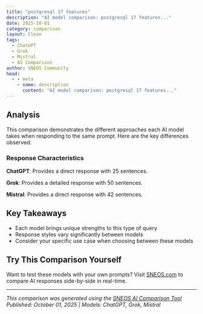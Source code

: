 ```yaml
---
title: "postgresql 17 features"
description: "AI model comparison: postgresql 17 features..."
date: 2025-10-01
category: comparison
layout: Clean
tags:
  - ChatGPT
  - Grok
  - Mistral
  - AI Comparison
author: SNEOS Community
head:
  - - meta
    - name: description
      content: "AI model comparison: postgresql 17 features..."
---
```


<ChatComparison
  title="postgresql 17 features"
  prompt="postgresql 17 features"
  :responses='{"ChatGPT": "PostgreSQL 17, released in 2024, introduces several new features and improvements aimed at enhancing performance, security, and usability. Here are some of the key features in PostgreSQL 17:\n\n1. **Advanced Query Parallelism Enhancements** \n PostgreSQL 17 improves parallel query execution, allowing more types of queries to benefit from parallelism, resulting in faster query processing.\n\n2. **Improved Logical Replication** \n Enhancements to logical replication include better conflict handling, support for row filtering and column lists, and improved replication performance.\n\n3. **Incremental Sort** \n PostgreSQL 17 introduces incremental sort, which optimizes sorting for queries with already partially sorted input, reducing sorting overhead.\n\n4. **Security and Authentication Improvements** \n New authentication methods and tighter security defaults help protect PostgreSQL instances from unauthorized access.\n\n5. **Enhanced JSON and JSONB Functions** \n Additional functions and operators for JSON and JSONB data types improve flexibility and efficiency when working with JSON data.\n\n6. **Better Performance on Partitioned Tables** \n Optimizations for partition pruning and query planning on partitioned tables reduce query planning time and improve execution speed.\n\n7. **Server-Side Compression Support** \n PostgreSQL 17 adds new compression options for TOAST data, improving storage efficiency.\n\n8. **Improved Monitoring and Logging** \n New statistics views and logging features help DBAs monitor server performance and diagnose issues more effectively.\n\n9. **Expanded SQL/JSON Standard Compliance** \n Additional support for SQL/JSON path expressions and predicates enhances PostgreSQL\u0027s JSON querying capabilities.\n\n10. **Enhanced Data Type Support** \n Improved support for various data types, including better handling of multirange types and interval types.\n\nThese features collectively make PostgreSQL 17 a robust and efficient release, continuing PostgreSQL\u0027s tradition of reliability and advanced database capabilities.\n\nFor detailed information and a complete list of features, you can refer to the official PostgreSQL 17 release notes at: https://www.postgresql.org/docs/17/release-17.html", "Grok": "PostgreSQL 17, which was released on October 10, 2024, introduces a range of new features and improvements aimed at enhancing performance, usability, and security. Below is a detailed overview of the key features and enhancements in PostgreSQL 17:\n\n### 1. **Performance Improvements**\n - **Improved Incremental Sort**: PostgreSQL 17 enhances the performance of incremental sorts, which can speed up queries with \u0060ORDER BY\u0060 clauses, especially when used in combination with other operations like joins or aggregations.\n - **Optimized In-Memory Operations**: Improvements to in-memory processing for large datasets and more efficient memory management for queries, leading to faster execution times.\n - **Enhanced Parallel Query Execution**: Better parallel query performance with improved resource allocation and reduced contention for large-scale workloads.\n - **Better B-tree Index Performance**: Optimizations in B-tree index handling reduce overhead during index creation and updates, particularly for write-heavy workloads.\n - **Temporary File Handling**: Reduced I/O for temporary files during large sorts and hash joins, improving overall query performance.\n\n### 2. **Developer and Usability Features**\n - **JSON Improvements with JSON_TABLE**: PostgreSQL 17 introduces support for the \u0060JSON_TABLE\u0060 function, which makes it easier to query JSON data as if it were a relational table. This aligns with SQL standards and improves JSON handling for developers.\n - **Simplified Collation Management**: The ability to copy collations from existing databases during database creation, via the \u0060CREATE DATABASE ... LOCALE_PROVIDER\u0060 and related options, simplifies locale handling.\n - **Enhanced Regular Expressions**: Support for negative lookbehind and lookahead assertions in regular expressions, providing more powerful string matching capabilities.\n - **Improved \u0060EXPLAIN\u0060 Output**: The \u0060EXPLAIN\u0060 command now provides more detailed information about query plans, including memory usage and parallel worker activity, helping developers optimize queries more effectively.\n\n### 3. **Security Enhancements**\n - **Improved Password Management**: PostgreSQL 17 introduces a new \u0060ALTER ROLE ... PASSWORD VALID UNTIL\u0060 clause to set password expiration dates, enhancing security policies for user accounts.\n - **Support for Modern Encryption Standards**: Updated support for TLS 1.3 and stronger cipher suites, aligning with modern security standards for encrypted connections.\n - **Restrict Privilege Escalation**: New restrictions to prevent privilege escalation through untrusted schemas or functions, improving database security.\n\n### 4. **Replication and High Availability**\n - **Logical Replication Enhancements**: Significant improvements to logical replication, including support for parallel application of large transactions, which reduces apply lag and improves throughput.\n - **Failover Slots**: Introduction of failover slots, allowing logical replication slots to be preserved during failover scenarios, ensuring minimal disruption in high-availability setups.\n - **Improved Recovery Performance**: Faster recovery times with optimized crash recovery processes, reducing downtime after unexpected shutdowns.\n\n### 5. **Administration and Monitoring**\n - **New \u0060pg_stat_checkpointer\u0060 View**: Provides detailed statistics about checkpointer activity, helping administrators monitor and tune checkpoint performance.\n - **Enhanced Vacuuming**: Improvements to \u0060VACUUM\u0060 and autovacuum processes, including better handling of index maintenance to minimize performance impact during operation.\n - **Better Logging for Long-Running Queries**: New logging options to track long-running queries or transactions more effectively, aiding in performance troubleshooting.\n - **Improved \u0060pg_upgrade\u0060**: Faster upgrades with better handling of large databases and fewer manual steps required during the upgrade process.\n\n### 6. **Storage and Resource Management**\n - **Reduced WAL Overhead**: Optimizations to Write-Ahead Logging (WAL) reduce the amount of WAL data written for certain operations, improving performance for write-intensive workloads.\n - **Better Control of Shared Buffers**: Introduction of new configuration parameters and tools to fine-tune shared buffer usage, helping optimize memory allocation for specific workloads.\n - **Improved Handling of TOAST Data**: More efficient storage and retrieval of large objects and TOASTed data, reducing overhead for tables with large columns.\n\n### 7. **Compatibility and Standards**\n - **SQL Standard Compliance**: PostgreSQL 17 continues to improve compliance with SQL standards, particularly with the addition of features like \u0060JSON_TABLE\u0060 and enhancements to existing SQL constructs.\n - **Better Support for Extensions**: Improved compatibility and performance for popular extensions like PostGIS and TimescaleDB, ensuring seamless integration with specialized functionality.\n\n### 8. **Miscellaneous**\n - **Improved ICU Collations**: Better support for International Components for Unicode (ICU) collations, including version-specific ICU support to avoid compatibility issues during upgrades.\n - **New Built-in Extensions**: Addition of new built-in extensions and updates to existing ones, providing more out-of-the-box functionality for users.\n - **Documentation Improvements**: Enhanced documentation with more examples and clearer explanations of advanced features.\n\n### Summary\nPostgreSQL 17 builds on the robustness of previous versions with a strong focus on performance optimization, enhanced security, and improved developer experience. Key highlights include advancements in JSON handling, logical replication, query performance, and administrative tools, making it a significant upgrade for database administrators and developers alike.\n\nFor more detailed information, you can refer to the official PostgreSQL 17 release notes on the PostgreSQL website (https://www.postgresql.org/docs/17/release-17.html).", "Mistral": "As of my last update in October 2023, PostgreSQL 17 has not been released, so I cannot provide specific details about its features. However, I can give you an overview of the typical process for new PostgreSQL releases and some general areas where new features might be expected based on past trends.\n\n### Typical Process for New PostgreSQL Releases\n1. **Community Contributions**: PostgreSQL is an open-source project, and many of its features come from community contributions. Developers from around the world submit patches and improvements.\n2. **Development Cycle**: The development cycle for a new major version typically involves several stages, including planning, development, testing, and stabilization.\n3. **Feature Freeze**: At some point, a feature freeze is implemented, after which no new features are accepted, and the focus shifts to stabilization and bug fixing.\n4. **Beta and Release Candidates**: Several beta versions and release candidates are usually published to gather feedback and ensure stability.\n5. **Final Release**: The final release is made available after thorough testing and stabilization.\n\n### General Areas for New Features\nBased on past releases, new features in PostgreSQL often focus on the following areas:\n\n1. **Performance Improvements**: Enhancements to query execution, indexing, and storage to improve overall performance.\n2. **Security**: New security features, such as enhanced authentication methods, encryption, and auditing capabilities.\n3. **SQL Compliance**: Improvements in SQL standard compliance and support for new SQL features.\n4. **Administration Tools**: Enhanced tools for database administration, monitoring, and management.\n5. **Data Types and Functions**: New data types, functions, and operators to support more complex data models and queries.\n6. **Partitioning**: Improvements in table partitioning to handle large datasets more efficiently.\n7. **Replication and High Availability**: Enhancements to replication, clustering, and high availability features.\n8. **JSON and XML Support**: Improvements in handling JSON and XML data, including new functions and indexing capabilities.\n9. **Parallelism**: Enhanced support for parallel query execution to leverage multi-core processors.\n10. **Extensions and Plugins**: New extensions and plugins to extend PostgreSQL\u0027s functionality.\n\n### Staying Updated\nTo stay updated on the latest features and improvements in PostgreSQL 17, you can:\n\n1. **Follow the Official PostgreSQL Website**: The official website often publishes news and updates about upcoming releases.\n2. **Join the PostgreSQL Mailing Lists**: Subscribe to the PostgreSQL mailing lists to get insights directly from the developers and community.\n3. **Check the PostgreSQL Git Repository**: The source code repository on GitHub or other platforms can provide early access to new features and changes.\n4. **Attend PostgreSQL Conferences and Meetups**: These events often feature talks and discussions about upcoming features and improvements.\n\nFor the most accurate and up-to-date information, you should refer to the official PostgreSQL documentation and community resources."}' 
  published-date="19:54"
/>

## Analysis

This comparison demonstrates the different approaches each AI model takes when responding to the same prompt. Here are the key differences observed:

### Response Characteristics

**ChatGPT**: Provides a direct response with 25 sentences. 

**Grok**: Provides a detailed response with 50 sentences. 

**Mistral**: Provides a direct response with 42 sentences. 

## Key Takeaways

- Each model brings unique strengths to this type of query
- Response styles vary significantly between models
- Consider your specific use case when choosing between these models

## Try This Comparison Yourself

Want to test these models with your own prompts? Visit [SNEOS.com](https://sneos.com) to compare AI responses side-by-side in real-time.

---

*This comparison was generated using the [SNEOS AI Comparison Tool](https://sneos.com)*
*Published: October 01, 2025 | Models: ChatGPT, Grok, Mistral*
